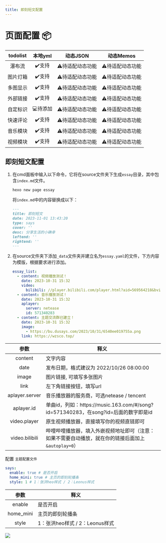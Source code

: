 ```yaml
---
title: 即刻短文配置
---
```


# 页面配置 📦

| todolist | 本地yml |  动态JSON   |  动态Memos  |
|:--------:|:-----:|:---------:|:---------:|
|   瀑布流    | ✔️支持  | ⚠️待适配动态功能 | ⚠️待适配动态功能 |
|   图片灯箱   | ✔️支持  | ⚠️待适配动态功能 | ⚠️待适配动态功能 |
|   多图显示   | ✔️支持  | ⚠️待适配动态功能 | ⚠️待适配动态功能 |
|   外部链接   | ✔️支持  | ⚠️待适配动态功能 | ⚠️待适配动态功能 |
|   自定标识   | 💻待添加 | ⚠️待适配动态功能 | ⚠️待适配动态功能 |
|   快速评论   | ✔️支持  | ⚠️待适配动态功能 | ⚠️待适配动态功能 |
|   音乐模块   | ✔️支持  | ⚠️待适配动态功能 | ⚠️待适配动态功能 |
|   视频模块   | ✔️支持  | ⚠️待适配动态功能 | ⚠️待适配动态功能 |

## 即刻短文配置

1. 在cmd面板中输入以下命令，它将在source文件夹下生成`essay`目录，其中包含`index.md`​文件。

    ```shell
    hexo new page essay
    ```

   将`index.md`​中的内容替换成以下：

    ```markdown
    ---
    title: 即刻短文
    date: 2023-11-01 13:43:20
    type: says
    cover: ''
    desc: 分享生活的小确幸
    leftend: ''
    rightend: ''
    ---
    ```
2. 在source文件夹下添加`_data`​​文件夹并建立名为`essay.yaml`​​的文件，下方内容为模版，根据要求进行添加。
    ```yaml
    essay_list:
      - content: 视频播放测试！
        date: 2023-10-31 15:32
        video:
          bilibili: //player.bilibili.com/player.html?aid=569564218&bvid=BV1Cv4y1p717&cid=1084656892&p=1&autoplay=0
      - content: 音乐播放测试！
        date: 2023-10-31 15:32
        aplayer:
          server: netease
          id: 571340283
      - content: 主题交流群已建立！
        date: 2023-10-31 15:32
        image:
          - https://bu.dusays.com/2023/10/31/6540ee019755a.png
        link: https://wzsco.top/
    ```

|       参数       | 释义                                                                     |
|:--------------:|------------------------------------------------------------------------|
|    content     | 文字内容                                                                   |
|      date      | 发布日期，格式建议为 2022/10/26 08:00:00                                         |
|     image      | 图片链接, 可填写多张图片                                                          |
|      link      | 左下角链接按钮，填写url                                                          |
| aplayer.server | 音乐播放器的服务商，可选netease / tencent                                          |
|   aplayer.id   | 单曲id，列如：https:\/\/music.163.com/#/song?id=571340283，在song?id=后面的数字即是id |
|  video.player  | 原生视频播放器，直接填写你的视频直链即可                                                   |
| video.bilibili | 哔哩哔哩播放器，填入外嵌视频地址即可（注意：如果不需要自动播放，就在你的链接后面加上`&autoplay=0`）               |

配置 `主题配置文件`

```yaml
says:
  enable: true # 是否开启
  home_mini: true # 主页的即刻轮播条
  style: 1 # 1：张洪heo样式 / 2：Leonus样式
```

|    参数     | 释义                     |
|:---------:|------------------------|
|  enable   | 是否开启                   |
| home_mini | 主页的即刻轮播条               |
|   style   | 1：张洪heo样式 / 2：Leonus样式 |

![](https://bu.dusays.com/2023/11/01/6541e7a2105c0.png)